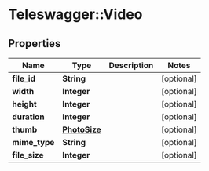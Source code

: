 # Teleswagger::Video

## Properties
Name | Type | Description | Notes
------------ | ------------- | ------------- | -------------
**file_id** | **String** |  | [optional] 
**width** | **Integer** |  | [optional] 
**height** | **Integer** |  | [optional] 
**duration** | **Integer** |  | [optional] 
**thumb** | [**PhotoSize**](PhotoSize.md) |  | [optional] 
**mime_type** | **String** |  | [optional] 
**file_size** | **Integer** |  | [optional] 


